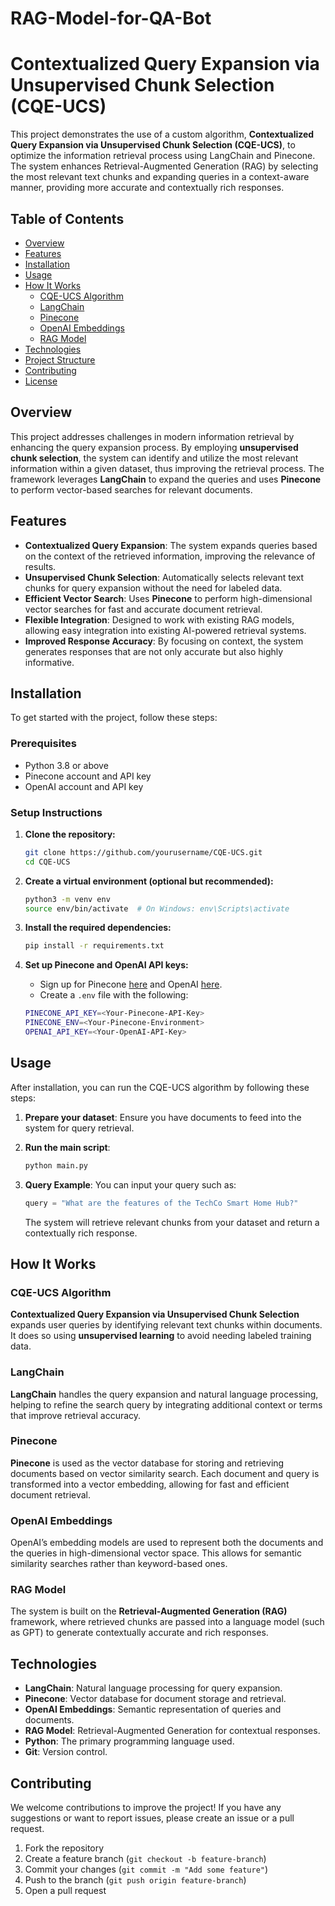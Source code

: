
# RAG-Model-for-QA-Bot

# **Contextualized Query Expansion via Unsupervised Chunk Selection (CQE-UCS)**

This project demonstrates the use of a custom algorithm, **Contextualized Query Expansion via Unsupervised Chunk Selection (CQE-UCS)**, to optimize the information retrieval process using LangChain and Pinecone. The system enhances Retrieval-Augmented Generation (RAG) by selecting the most relevant text chunks and expanding queries in a context-aware manner, providing more accurate and contextually rich responses.

## **Table of Contents**
- [Overview](#overview)
- [Features](#features)
- [Installation](#installation)
- [Usage](#usage)
- [How It Works](#how-it-works)
  - [CQE-UCS Algorithm](#cqe-ucs-algorithm)
  - [LangChain](#langchain)
  - [Pinecone](#pinecone)
  - [OpenAI Embeddings](#openai-embeddings)
  - [RAG Model](#rag-model)
- [Technologies](#technologies)
- [Project Structure](#project-structure)
- [Contributing](#contributing)
- [License](#license)

## **Overview**
This project addresses challenges in modern information retrieval by enhancing the query expansion process. By employing **unsupervised chunk selection**, the system can identify and utilize the most relevant information within a given dataset, thus improving the retrieval process. The framework leverages **LangChain** to expand the queries and uses **Pinecone** to perform vector-based searches for relevant documents.

## **Features**
- **Contextualized Query Expansion**: The system expands queries based on the context of the retrieved information, improving the relevance of results.
- **Unsupervised Chunk Selection**: Automatically selects relevant text chunks for query expansion without the need for labeled data.
- **Efficient Vector Search**: Uses **Pinecone** to perform high-dimensional vector searches for fast and accurate document retrieval.
- **Flexible Integration**: Designed to work with existing RAG models, allowing easy integration into existing AI-powered retrieval systems.
- **Improved Response Accuracy**: By focusing on context, the system generates responses that are not only accurate but also highly informative.

## **Installation**
To get started with the project, follow these steps:

### **Prerequisites**
- Python 3.8 or above
- Pinecone account and API key
- OpenAI account and API key

### **Setup Instructions**
1. **Clone the repository:**
    ```bash
    git clone https://github.com/yourusername/CQE-UCS.git
    cd CQE-UCS
    ```

2. **Create a virtual environment (optional but recommended):**
    ```bash
    python3 -m venv env
    source env/bin/activate  # On Windows: env\Scripts\activate
    ```

3. **Install the required dependencies:**
    ```bash
    pip install -r requirements.txt
    ```

4. **Set up Pinecone and OpenAI API keys:**
    - Sign up for Pinecone [here](https://www.pinecone.io/) and OpenAI [here](https://openai.com/).
    - Create a `.env` file with the following:
    ```bash
    PINECONE_API_KEY=<Your-Pinecone-API-Key>
    PINECONE_ENV=<Your-Pinecone-Environment>
    OPENAI_API_KEY=<Your-OpenAI-API-Key>
    ```

## **Usage**
After installation, you can run the CQE-UCS algorithm by following these steps:

1. **Prepare your dataset**: Ensure you have documents to feed into the system for query retrieval.
2. **Run the main script**:
    ```bash
    python main.py
    ```

3. **Query Example**: You can input your query such as:
    ```python
    query = "What are the features of the TechCo Smart Home Hub?"
    ```
   The system will retrieve relevant chunks from your dataset and return a contextually rich response.

## **How It Works**
### **CQE-UCS Algorithm**
**Contextualized Query Expansion via Unsupervised Chunk Selection** expands user queries by identifying relevant text chunks within documents. It does so using **unsupervised learning** to avoid needing labeled training data.

### **LangChain**
**LangChain** handles the query expansion and natural language processing, helping to refine the search query by integrating additional context or terms that improve retrieval accuracy.

### **Pinecone**
**Pinecone** is used as the vector database for storing and retrieving documents based on vector similarity search. Each document and query is transformed into a vector embedding, allowing for fast and efficient document retrieval.

### **OpenAI Embeddings**
OpenAI’s embedding models are used to represent both the documents and the queries in high-dimensional vector space. This allows for semantic similarity searches rather than keyword-based ones.

### **RAG Model**
The system is built on the **Retrieval-Augmented Generation (RAG)** framework, where retrieved chunks are passed into a language model (such as GPT) to generate contextually accurate and rich responses.

## **Technologies**
- **LangChain**: Natural language processing for query expansion.
- **Pinecone**: Vector database for document storage and retrieval.
- **OpenAI Embeddings**: Semantic representation of queries and documents.
- **RAG Model**: Retrieval-Augmented Generation for contextual responses.
- **Python**: The primary programming language used.
- **Git**: Version control.
  



## **Contributing**
We welcome contributions to improve the project! If you have any suggestions or want to report issues, please create an issue or a pull request.

1. Fork the repository
2. Create a feature branch (`git checkout -b feature-branch`)
3. Commit your changes (`git commit -m "Add some feature"`)
4. Push to the branch (`git push origin feature-branch`)
5. Open a pull request




